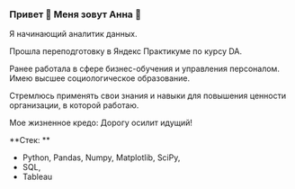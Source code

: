 ### Привет 👋 Меня зовут Анна 🙋

Я начинающий аналитик данных.

Прошла переподготовку в Яндекс Практикуме по курсу DA.

Ранее работала в сфере бизнес-обучения и управления персоналом. Имею высшее социологическое образование.

Стремлюсь применять свои знания и навыки для повышения ценности организации, в которой работаю.

Мое жизненное кредо: Дорогу осилит идущий!

**Стек: **

- Python, Pandas, Numpy, Matplotlib, SciPy, 
- SQL,
- Tableau
